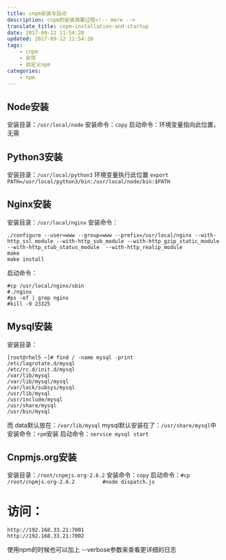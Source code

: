```yaml
---
title: cnpm安装与启动
description: cnpm的安装简要过程<!-- more -->
translate_title: cnpm-installation-and-startup
date: 2017-09-12 11:54:20
updated: 2017-09-12 11:54:20
tags: 
    - cnpm 
    - 杂项
    - 自定义npm
categories:
    - npm
---
```



## Node安装
安装目录：`/usr/local/node`
安装命令：`copy`
启动命令：环境变量指向此位置，无需

## Python3安装
安装目录：`/usr/local/python3`
环境变量执行此位置 `export PATH=/usr/local/python3/bin:/usr/local/node/bin:$PATH`

## Nginx安装
安装目录：`/usr/local/nginx`
安装命令：
```
./configure --user=www --group=www --prefix=/usr/local/nginx --with-http_ssl_module --with-http_sub_module --with-http_gzip_static_module --with-http_stub_status_module  --with-http_realip_module
make
make install
```
启动命令：
```
#cp /usr/local/nginx/sbin         
#./nginx
#ps -ef | grep nginx          
#kill -9 23325
```


## Mysql安装

安装目录：
```
[root@rhel5 ~]# find / -name mysql -print
/etc/logrotate.d/mysql
/etc/rc.d/init.d/mysql
/var/lib/mysql
/var/lib/mysql/mysql
/var/lock/subsys/mysql
/usr/lib/mysql
/usr/include/mysql
/usr/share/mysql
/usr/bin/mysql
```
而 data默认放在：`/var/lib/mysql`
mysql默认安装在了：`/usr/share/mysql`中
安装命令：`rpm`安装
启动命令：`service mysql start`


## Cnpmjs.org安装

安装目录：`/root/cnpmjs.org-2.6.2`
安装命令：`copy`
启动命令：`#cp /root/cnpmjs.org-2.6.2         #node dispatch.js`


# 访问：
```
http://192.168.33.21:7001
http://192.168.33.21:7002
```

使用npm的时候也可以加上 --verbose参数来查看更详细的日志